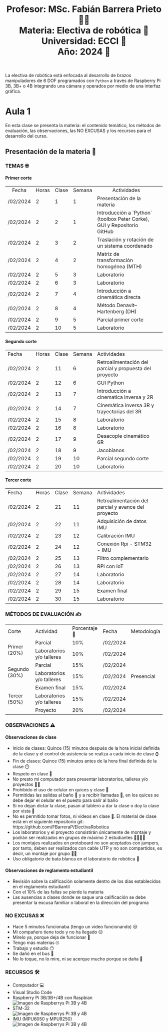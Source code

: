 <h1 align="center">Profesor: MSc. Fabián Barrera Prieto 👨‍🏫<br>
Materia: Electiva de robótica 🦾<br>
Universidad: ECCI 🏫<br>
Año: 2024 📅</h1><br>

La electiva de robótica está enfocada al desarrollo de brazos manipuladores de 6 DOF programados con `Python` a través de Raspberry Pi 3B, 3B+ o 4B integrando una cámara y operados por medio de una interfaz gráfica.

<h1>Aula 1</h1>

En esta clase se presenta la materia: el contenido temático, los métodos de evaluación, las observaciones, las NO EXCUSAS y los recursos para el desarrollo del curso.

<h2>Presentación de la materia 🚀</h2>

<h3>TEMAS 🤓</h3>

<h4>Primer corte</h4>

<table>
	<tr>
		<td style="text-align:center">Fecha</td>
		<td style="text-align:center">Horas</td>
		<td style="text-align:center">Clase</td>
		<td style="text-align:center">Semana</td>
		<td style="text-align:center">Actividades</td>
	</tr>
	<tr>
		<td>/02/2024</td>
		<td>2</td>
		<td>1</td>
		<td>1</td>
		<td>Presentación de la materia</td>
	</tr>
	<tr>
		<td>/02/2024</td>
		<td>2</td>
		<td>2</td>
		<td>1</td>
		<td>Introducción a `Python` (toolbox Peter Corke), GUI y Repositorio GitHub</td>
	</tr>
	<tr>
		<td>/02/2024</td>
		<td>2</td>
		<td>3</td>
		<td>2</td>
		<td>Traslación y rotación de un sistema coordenado</td>
	</tr>
	<tr>
		<td>/02/2024</td>
		<td>2</td>
		<td>4</td>
		<td>2</td>
		<td>Matriz de transformación homogénea (MTH)</td>
	</tr>
	<tr>
		<td>/02/2024</td>
		<td>2</td>
		<td>5</td>
		<td>3</td>
		<td>Laboratorio</td>
	</tr>
	<tr>
		<td>/02/2024</td>
		<td>2</td>
		<td>6</td>
		<td>3</td>
		<td>Laboratorio</td>
	</tr>
	<tr>
		<td>/02/2024</td>
		<td>2</td>
		<td>7</td>
		<td>4</td>
		<td>Introducción a cinemática directa</td>
	</tr>
	<tr>
		<td>/02/2024</td>
		<td>2</td>
		<td>8</td>
		<td>4</td>
		<td>Método Denavit–Hartenberg (DH)</td>
	</tr>
	<tr>
		<td>/02/2024</td>
		<td>2</td>
		<td>9</td>
		<td>5</td>
		<td>Parcial primer corte<td>
	</tr>
	<tr>
		<td>/02/2024</td>
		<td>2</td>
		<td>10</td>
		<td>5</td>
		<td>Laboratorio<td>
	</tr>

</table>

<h4>Segundo corte</h4>

<table>
	<tr>
		<td>Fecha</td>
		<td>Horas</td>
		<td>Clase</td>
		<td>Semana</td>
		<td>Actividades</td>
	</tr>
	<tr>
		<td>/02/2024</td>
		<td>2</td>
		<td>11</td>
		<td>6</td>
		<td>Retroalimentación del parcial y propuesta del proyecto</td>
	</tr>
	<tr>
		<td>/02/2024</td>
		<td>2</td>
		<td>12</td>
		<td>6</td>
		<td>GUI Python</td>
	</tr>
	<tr>
		<td>/02/2024</td>
		<td>2</td>
		<td>13</td>
		<td>7</td>
		<td>Introducción a cinematica inversa y 2R</td>
	</tr>
	<tr>
		<td>/02/2024</td>
		<td>2</td>
		<td>14</td>
		<td>7</td>
		<td>Cinemática inversa 3R y trayectorias del 3R</td>
	</tr>
	<tr>
		<td>/02/2024</td>
		<td>2</td>
		<td>15</td>
		<td>8</td>
		<td>Laboratorio</td>
	</tr>
	<tr>
		<td>/02/2024</td>
		<td>2</td>
		<td>16</td>
		<td>8</td>
		<td>Laboratorio</td>
	</tr>
	<tr>
		<td>/02/2024</td>
		<td>2</td>
		<td>17</td>
		<td>9</td>
		<td>Desacople cinemático 6R</td>
	</tr>
	<tr>
		<td>/02/2024</td>
		<td>2</td>
		<td>18</td>
		<td>9</td>
		<td>Jacobianos</td>
	</tr>
	<tr>
		<td>/02/2024</td>
		<td>2</td>
		<td>19</td>
		<td>10</td>
		<td>Parcial segundo corte<td>
	</tr>
	<tr>
		<td>/02/2024</td>
		<td>2</td>
		<td>20</td>
		<td>10</td>
		<td>Laboratorio<td>
	</tr>

</table>

<h4>Tercer corte</h4>

<table>
	<tr>
		<td>Fecha</td>
		<td>Horas</td>
		<td>Clase</td>
		<td>Semana</td>
		<td>Actividades</td>
	</tr>
	<tr>
		<td>/02/2024</td>
		<td>2</td>
		<td>21</td>
		<td>11</td>
		<td>Retroalimentación del parcial y avance del proyecto</td>
	</tr>
	<tr>
		<td>/02/2024</td>
		<td>2</td>
		<td>22</td>
		<td>11</td>
		<td>Adquisición de datos IMU</td>
	</tr>
	<tr>
		<td>/02/2024</td>
		<td>2</td>
		<td>23</td>
		<td>12</td>
		<td>Calibración IMU</td>
	</tr>
	<tr>
		<td>/02/2024</td>
		<td>2</td>
		<td>24</td>
		<td>12</td>
		<td>Conexión Rpi - STM32 - IMU</td>
	</tr>
	<tr>
		<td>/02/2024</td>
		<td>2</td>
		<td>25</td>
		<td>13</td>
		<td>Filtro complementario</td>
	</tr>
	<tr>
		<td>/02/2024</td>
		<td>2</td>
		<td>26</td>
		<td>13</td>
		<td>RPi con IoT</td>
	</tr>
	<tr>
		<td>/02/2024</td>
		<td>2</td>
		<td>27</td>
		<td>14</td>
		<td>Laboratorio</td>
	</tr>
	<tr>
		<td>/02/2024</td>
		<td>2</td>
		<td>28</td>
		<td>14</td>
		<td>Laboratorio</td>
	</tr>
	<tr>
		<td>/02/2024</td>
		<td>2</td>
		<td>29</td>
		<td>15</td>
		<td>Examen final<td>
	</tr>
	<tr>
		<td>/02/2024</td>
		<td>2</td>
		<td>30</td>
		<td>15</td>
		<td>Laboratorio<td>
	</tr>

</table>


<h3>MÉTODOS DE EVALUACIÓN ✍️</h3>

<table>
	<tr>
		<td>Corte</td>
		<td>Actividad</td>
		<td>Porcentaje 💯</td>
		<td>Fecha</td>
		<td>Metodología</td>
	</tr>
	<tr>
		<td rowspan="2">Primer (20%)</td>
		<td>Parcial</td>
		<td>10%</td>
		<td>/02/2024</td>
		<td rowspan="7">Presencial</td>
	</tr>
	<tr>
		<td>Laboratorios y/o talleres</td>
		<td>10%</td>
		<td>/02/2024</td>
	</tr>
	<tr>
		<td rowspan="2">Segundo (30%)</td>
		<td>Parcial</td>
		<td>15%</td>
		<td>/02/2024</td>
	</tr>
	<tr>
		<td>Laboratorios y/o talleres</td>
		<td>15%</td>
		<td>/02/2024</td>
	</tr>
	<tr>
		<td rowspan="3">Tercer (50%)</td>
		<td>Examen final</td>
		<td>15%</td>
		<td>/02/2024</td>
	</tr>
	<tr>
		<td>Laboratorios y/o talleres</td>
		<td>15%</td>
		<td>/02/2024</td>
	</tr>
	<tr>
		<td>Proyecto</td>
		<td>20%</td>
		<td>/02/2024</td>
	</tr>
</table>

<h3>OBSERVACIONES ⚠️</h3>

<h4>Observaciones de clase</h4>
	<ul>
		<li> Inicio de clases: Quince (15) minutos después de la hora inicial definida de la clase y el control de asistencia se realiza a cada inicio de clase ⌚</li>
		<li> Fin de clases: Quince (15) minutos antes de la hora final definida de la clase ⏱️</li>
		<li> Respeto en clase 🤝</li>
		<li> No presto mi computador para presentar laboratorios, talleres y/o proyectos 🤦‍♂️</li>
		<li> Prohibido el uso de celular en quices y clase 📵</li>
		<li> Permitidas las salidas al baño 🚻 y a recibir llamadas 📲, en los quices se debe dejar el celular en el puesto para salir al baño</li>
		<li> Si no dejan dictar la clase, pasan al tablero a dar la clase o doy la clase por vista 😤</li>
		<li> No es permitido tomar fotos, ni videos en clase 📵. El material de clase está en el siguiente repositorio git: https://github.com/FBarreraP/ElectivaRobotica </li>
		<li> Los laboratorios y el proyecto consistirán únicamente de montaje y podrán ser realizados en grupos de máximo 2 estudiantes 🧍‍♂️🧍‍♀️</li>
		<li> Los montajes realizados en protoboard no son aceptados con jumpers, por tanto, deben ser realizados con cable UTP y no son compartidos, es decir, un montaje por grupo 🤷‍♂️</li>
		<li> Uso obligatorio de bata blanca en el laboratorio de robótica 🥼</li>
	</ul>

<h4>Observaciones de reglamento estudiantil</h4>
<ul>
	<li> Revisión sobre la calificación solamente dentro de los dias establecidos en el reglamento estudiantil </li>
	<li> Con el 10% de las fallas se pierde la materia</li>
	<li> Las ausencias a clases donde se saque una calificación se debe presentar la excusa familiar o laboral en la dirección del programa</li>
</ul>

<h3>NO EXCUSAS ❌</h3>

<ul>
	<li> Hace 5 minutos funcionaba (tengo un video funcionando) 😒</li>
	<li> Mi compañero tiene todo y no ha llegado 😐</li>
	<li> Mírelo ya, porque deja de funcionar 🤨</li>
	<li> Tengo más materias 🙄</li>
	<li> Trabajo y estudio 😶</li>
	<li> Se dañó en el bus 🤔</li>
	<li> No lo toque, no lo mire, ni se acerque mucho porque se daña 🤨</li>
</ul>


<h3>RECURSOS 🛠️</h3>

<ul>
	<li> Computador 💻</li>
	<li> Visual Studio Code</li>
	<li> Raspberry Pi 3B/3B+/4B con Raspbian</li>
	<img src="https://www.cnx-software.com/wp-content/uploads/2019/06/Raspberry-Pi-4-vs-Pi-3-Large.jpg" alt="Imagen de Raspberrys Pi 3B y 4B" caption="RPi 3B vs RPi 4B tomado de: https://60a99bedadae98078522-a9b6cded92292ef3bace063619038eb1.ssl.cf2.rackcdn.com/10777Image1.jpg"/>
	<li> STM-32</li>
	<img src="https://www.codeinsideout.com/blog/stm32/stm32-nucleo-boards.png" alt="Imagen de Raspberrys Pi 3B y 4B" caption="Hola"/>
	<li> IMU (MPU6050 y MPU9250)</li>
	<img src="https://memo.soarcloud.com/wp-content/uploads/2020/07/mpu6050-mpu9250.jpg" alt="Imagen de Raspberrys Pi 3B y 4B" caption="Hola"/>
</ul>